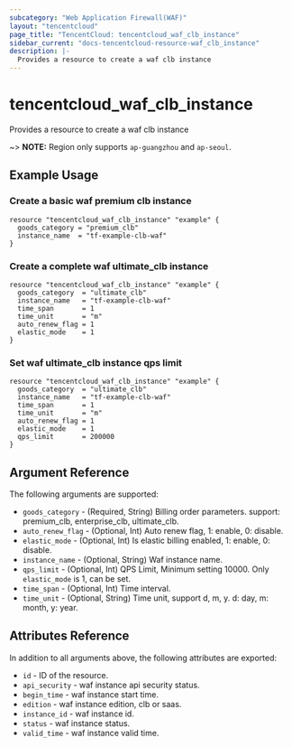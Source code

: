 ```yaml
---
subcategory: "Web Application Firewall(WAF)"
layout: "tencentcloud"
page_title: "TencentCloud: tencentcloud_waf_clb_instance"
sidebar_current: "docs-tencentcloud-resource-waf_clb_instance"
description: |-
  Provides a resource to create a waf clb instance
---
```


# tencentcloud_waf_clb_instance

Provides a resource to create a waf clb instance

~> **NOTE:** Region only supports `ap-guangzhou` and `ap-seoul`.

## Example Usage

### Create a basic waf premium clb instance

```hcl
resource "tencentcloud_waf_clb_instance" "example" {
  goods_category = "premium_clb"
  instance_name  = "tf-example-clb-waf"
}
```

### Create a complete waf ultimate_clb instance

```hcl
resource "tencentcloud_waf_clb_instance" "example" {
  goods_category  = "ultimate_clb"
  instance_name   = "tf-example-clb-waf"
  time_span       = 1
  time_unit       = "m"
  auto_renew_flag = 1
  elastic_mode    = 1
}
```

### Set waf ultimate_clb instance qps limit

```hcl
resource "tencentcloud_waf_clb_instance" "example" {
  goods_category  = "ultimate_clb"
  instance_name   = "tf-example-clb-waf"
  time_span       = 1
  time_unit       = "m"
  auto_renew_flag = 1
  elastic_mode    = 1
  qps_limit       = 200000
}
```

## Argument Reference

The following arguments are supported:

* `goods_category` - (Required, String) Billing order parameters. support: premium_clb, enterprise_clb, ultimate_clb.
* `auto_renew_flag` - (Optional, Int) Auto renew flag, 1: enable, 0: disable.
* `elastic_mode` - (Optional, Int) Is elastic billing enabled, 1: enable, 0: disable.
* `instance_name` - (Optional, String) Waf instance name.
* `qps_limit` - (Optional, Int) QPS Limit, Minimum setting 10000. Only `elastic_mode` is 1, can be set.
* `time_span` - (Optional, Int) Time interval.
* `time_unit` - (Optional, String) Time unit, support d, m, y. d: day, m: month, y: year.

## Attributes Reference

In addition to all arguments above, the following attributes are exported:

* `id` - ID of the resource.
* `api_security` - waf instance api security status.
* `begin_time` - waf instance start time.
* `edition` - waf instance edition, clb or saas.
* `instance_id` - waf instance id.
* `status` - waf instance status.
* `valid_time` - waf instance valid time.


